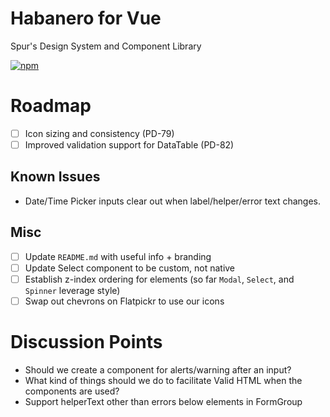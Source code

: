 # Habanero for Vue

Spur's Design System and Component Library

[![npm](https://img.shields.io/npm/v/habanero-vue.svg?style=flat-square)](https://www.npmjs.com/package/habanero-vue)

# Roadmap

- [ ] Icon sizing and consistency (PD-79)
- [ ] Improved validation support for DataTable (PD-82)

## Known Issues

- Date/Time Picker inputs clear out when label/helper/error text changes.

## Misc

- [ ] Update `README.md` with useful info + branding
- [ ] Update Select component to be custom, not native
- [ ] Establish z-index ordering for elements (so far `Modal`, `Select`, and `Spinner` leverage style)
- [ ] Swap out chevrons on Flatpickr to use our icons

# Discussion Points

- Should we create a component for alerts/warning after an input?
- What kind of things should we do to facilitate Valid HTML when the components are used?
- Support helperText other than errors below elements in FormGroup
